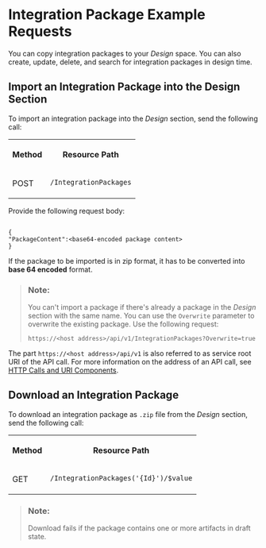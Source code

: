 <!-- loio24a39f0a9e5b44238b194c55ec390aaa -->

# Integration Package Example Requests

You can copy integration packages to your *Design* space. You can also create, update, delete, and search for integration packages in design time.



<a name="loio24a39f0a9e5b44238b194c55ec390aaa__section_dpm_nmw_z4b"/>

## Import an Integration Package into the Design Section

To import an integration package into the *Design* section, send the following call:


<table>
<tr>
<th valign="top">

Method



</th>
<th valign="top">

Resource Path



</th>
</tr>
<tr>
<td valign="top">

POST



</td>
<td valign="top">

 `/IntegrationPackages` 



</td>
</tr>
</table>

Provide the following request body:

```

{
"PackageContent":<base64-encoded package content>
}
```

If the package to be imported is in zip format, it has to be converted into **base 64 encoded** format.

> ### Note:  
> You can't import a package if there's already a package in the *Design* section with the same name. You can use the `Overwrite` parameter to overwrite the existing package. Use the following request:
> 
> `https://<host address>/api/v1/IntegrationPackages?Overwrite=true`

The part `https://<host address>/api/v1` is also referred to as service root URI of the API call. For more information on the address of an API call, see [HTTP Calls and URI Components](http-calls-and-uri-components-ca75e12.md).



<a name="loio24a39f0a9e5b44238b194c55ec390aaa__section_wws_3k5_r4b"/>

## Download an Integration Package

To download an integration package as `.zip` file from the *Design* section, send the following call:


<table>
<tr>
<th valign="top">

Method



</th>
<th valign="top">

Resource Path



</th>
</tr>
<tr>
<td valign="top">

GET



</td>
<td valign="top">

 `/IntegrationPackages('{Id}')/$value` 



</td>
</tr>
</table>

> ### Note:  
> Download fails if the package contains one or more artifacts in draft state.

